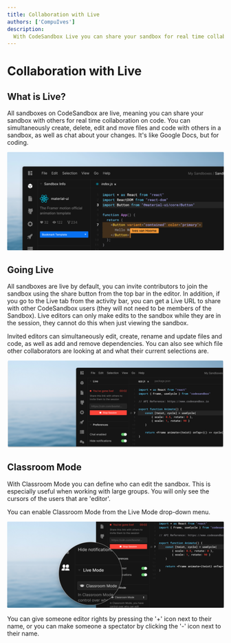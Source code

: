 ```yaml
---
title: Collaboration with Live
authors: ['CompuIves']
description:
  With CodeSandbox Live you can share your sandbox for real time collaboration.
---
```


# Collaboration with Live

## What is Live?

All sandboxes on CodeSandbox are live, meaning you can share your sandbox with
others for real time collaboration on code. You can simultaneously create,
delete, edit and move files and code with others in a sandbox, as well as chat
about your changes. It's like Google Docs, but for coding.

![Live mode](./images/live-screenshot.png?v1)

## Going Live

All sandboxes are live by default, you can invite contributors to join the
sandbox using the share button from the top bar in the editor. In addition, if
you go to the Live tab from the activity bar, you can get a Live URL to share with
other CodeSandbox users (they will not need to be members of the Sandbox). 
Live editors can only make edits to the sandbox while they are in the
session, they cannot do this when just viewing the sandbox.

Invited editors can simultaneously edit, create, rename and update files and
code, as well as add and remove dependencies. You can also see which file other
collaborators are looking at and what their current selections are.

![Going Live](./images/live-live.png)

## Classroom Mode

With Classroom Mode you can define who can edit the sandbox. This is especially
useful when working with large groups. You will only see the cursors of the
users that are 'editor'.

You can enable Classroom Mode from the Live Mode drop-down menu.

![Classroom mode](./images/live-classroom.png)

You can give someone editor rights by pressing the '+' icon next to their name,
or you can make someone a spectator by clicking the '-' icon next to their name.
